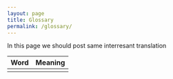 ```yaml
---
layout: page
title: Glossary
permalink: /glossary/
---
```


In this page we should post same interresant translation


|Word  |Meaning  |
|--|--|
|  |  |
